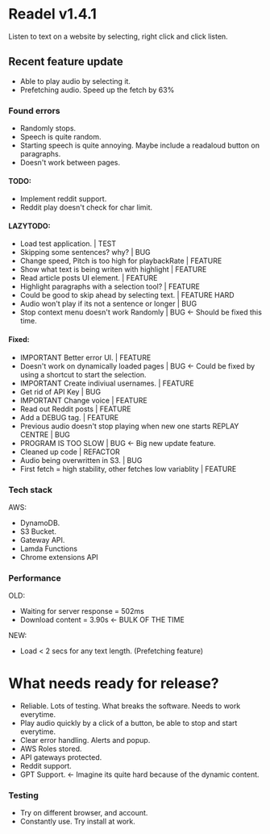 # Readel v1.4.1 
Listen to text on a website by selecting, right click and click listen.

## Recent feature update
- Able to play audio by selecting it.
- Prefetching audio. Speed up the fetch by 63%

### Found errors
- Randomly stops.
- Speech is quite random.
- Starting speech is quite annoying. Maybe include a readaloud button on paragraphs.
- Doesn't work between pages.

#### TODO:
- Implement reddit support.
- Reddit play doesn't check for char limit.

#### LAZYTODO:
- Load test application.                                        | TEST
- Skipping some sentences? why?                                 | BUG
- Change speed, Pitch is too high for playbackRate              | FEATURE
- Show what text is being writen with highlight                 | FEATURE
- Read article posts UI element.                                | FEATURE
- Highlight paragraphs with a selection tool?                   | FEATURE
- Could be good to skip ahead by selecting text.                | FEATURE HARD
- Audio won't play if its not a sentence or longer              | BUG
- Stop context menu doesn't work Randomly                       | BUG <- Should be fixed this time. 

#### Fixed:
- IMPORTANT Better error UI.                                            | FEATURE
- Doesn't work on dynamically loaded pages                      | BUG <- Could be fixed by using a shortcut to start the selection.
- IMPORTANT Create indiviual usernames.                         | FEATURE
- Get rid of API Key                                                    | BUG
- IMPORTANT Change voice                                                | FEATURE
- Read out Reddit posts                                                 | FEATURE
- Add a DEBUG tag.                                                      | FEATURE
- Previous audio doesn't stop playing when new one starts REPLAY CENTRE | BUG 
- PROGRAM IS TOO SLOW                                                   | BUG <- Big new update feature.
- Cleaned up code                                                       | REFACTOR
- Audio being overwritten in S3.                                        | BUG
- First fetch = high stability, other fetches low variablity            | FEATURE


### Tech stack

AWS:
- DynamoDB.
- S3 Bucket.
- Gateway API.
- Lamda Functions
- Chrome extensions API

### Performance

OLD:
- Waiting for server response = 502ms
- Download content = 3.90s <- BULK OF THE TIME

NEW:
- Load < 2 secs for any text length. (Prefetching feature)

# What needs ready for release?
- Reliable. Lots of testing. What breaks the software. Needs to work everytime.
- Play audio quickly by a click of a button, be able to stop and start everytime.
- Clear error handling. Alerts and popup.
- AWS Roles stored.
- API gateways protected.
- Reddit support.
- GPT Support. <- Imagine its quite hard because of the dynamic content.


### Testing
- Try on different browser, and account.
- Constantly use. Try install at work.
